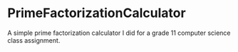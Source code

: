 # PrimeFactorizationCalculator
A simple prime factorization calculator I did for a grade 11 computer science class assignment. 
